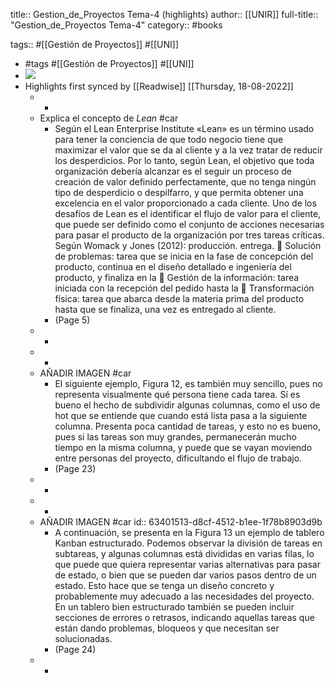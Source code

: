 title:: Gestion_de_Proyectos Tema-4 (highlights)
author:: [[UNIR]]
full-title:: "Gestion_de_Proyectos Tema-4"
category:: #books

tags:: #[[Gestión de Proyectos]] #[[UNI]]

- #tags #[[Gestión de Proyectos]] #[[UNI]]
- ![](https://readwise-assets.s3.amazonaws.com/media/uploaded_book_covers/profile_22942/06ecbadb-a815-4f95-9f77-85f265f99af6.jpg)
- Highlights first synced by [[Readwise]] [[Thursday, 18-08-2022]]
	- -
	- Explica el concepto de *Lean* #car
		- Según  el  Lean  Enterprise  Institute  «Lean»  es  un  término  usado  para  tener  la conciencia de que todo negocio tiene que maximizar el valor que se da al cliente y a la vez tratar de reducir los desperdicios. Por  lo  tanto,  según  Lean,  el  objetivo  que  toda  organización  debería  alcanzar  es  el seguir un proceso de creación de valor definido perfectamente, que no tenga ningún tipo de desperdicio o despilfarro, y que permita obtener una excelencia en el valor proporcionado a cada cliente. Uno de los desafíos de Lean es el identificar el flujo de valor para el cliente, que puede ser definido como el conjunto de acciones necesarias para pasar el producto de la organización por tres tareas críticas. Según Womack y Jones (2012): producción. entrega.   Solución de problemas: tarea que se inicia en la fase de concepción del producto, continua  en  el  diseño  detallado  e  ingeniería  del  producto,  y  finaliza  en  la   Gestión  de  la  información:  tarea  iniciada  con  la  recepción  del  pedido  hasta  la   Transformación  física:  tarea  que  abarca  desde  la  materia  prima  del  producto hasta que se finaliza, una vez es entregado al cliente.
		- (Page 5)
	- -
	- -
	- AÑADIR IMAGEN #car
		- El  siguiente  ejemplo,  Figura  12,  es  también  muy  sencillo,  pues  no  representa visualmente qué persona tiene cada tarea. Sí es bueno el hecho de subdividir algunas columnas,  como  el  uso  de  hot  que  se  entiende  que  cuando  está  lista  pasa  a  la siguiente columna. Presenta poca cantidad de tareas, y esto no es bueno, pues si las tareas son muy grandes, permanecerán mucho tiempo en la misma columna, y puede que se vayan moviendo entre personas del proyecto, dificultando el flujo de trabajo.
		- (Page 23)
	- -
	- -
	- AÑADIR IMAGEN #car
	  id:: 63401513-d8cf-4512-b1ee-1f78b8903d9b
		- A  continuación,  se  presenta  en  la  Figura  13  un  ejemplo  de  tablero  Kanban estructurado.  Podemos  observar  la  división  de  tareas  en  subtareas,  y  algunas columnas está divididas en varias filas, lo que puede que quiera representar varias alternativas para pasar de estado, o bien que se pueden dar varios pasos dentro de un  estado.  Esto  hace  que  se  tenga  un  diseño  concreto  y  probablemente  muy adecuado a las necesidades del proyecto. En un tablero bien estructurado también se pueden incluir secciones de errores o retrasos, indicando aquellas tareas que están dando problemas, bloqueos y que necesitan ser solucionadas.
		- (Page 24)
	- -